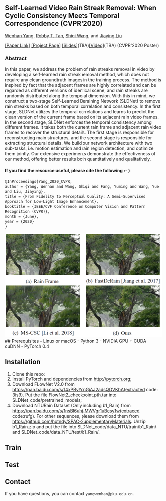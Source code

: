 ## Self-Learned Video Rain Streak Removal: When Cyclic Consistency Meets Temporal Correspondence (CVPR'2020)

[Wenhan Yang](https://flyywh.github.io/index.html), [Robby T. Tan](https://tanrobby.github.io/pub.html), [Shiqi Wang](https://www.cs.cityu.edu.hk/~shiqwang/), and [Jiaying Liu](http://www.icst.pku.edu.cn/struct/people/liujiaying.html) 

[[Paper Link]](http://openaccess.thecvf.com/content_CVPR_2020/papers/Yang_Self-Learning_Video_Rain_Streak_Removal_When_Cyclic_Consistency_Meets_Temporal_CVPR_2020_paper.pdf) [[Project Page]](https://github.com/flyywh/CVPR-2020-Self-Rain-Removal) [[Slides]]()(TBA)[[Video]]()(TBA) (CVPR'2020 Poster)

### Abstract

In this paper, we address the problem of rain streaks removal in video by developing a self-learned rain streak removal method, which does not require any clean groundtruth images in the training process. The method is inspired by fact that the adjacent frames are highly correlated and can be regarded as different versions of identical scene, and rain streaks are randomly distributed along the temporal dimension. With this in mind, we construct a two-stage Self-Learned Deraining Network (SLDNet) to remove rain streaks based on both temporal correlation and consistency. In the first stage, SLDNet utilizes the temporal correlations and learns to predict the clean version of the current frame based on its adjacent rain video frames. In the second stage, SLDNet enforces the temporal consistency among different frames. It takes both the current rain frame and adjacent rain video frames to recover the structural details. The first stage is responsible for reconstructing main structures, and the second stage is responsible for extracting structural details. We build our network architecture with two sub-tasks, i.e. motion estimation and rain region detection, and optimize them jointly. Our extensive experiments demonstrate the effectiveness of our method, offering better results both quantitatively and qualitatively.

#### If you find the resource useful, please cite the following :- )

```
@InProceedings{Yang_2020_CVPR,
author = {Yang, Wenhan and Wang, Shiqi and Fang, Yuming and Wang, Yue and Liu, Jiaying},
title = {From Fidelity to Perceptual Quality: A Semi-Supervised Approach for Low-Light Image Enhancement},
booktitle = {IEEE/CVF Conference on Computer Vision and Pattern Recognition (CVPR)},
month = {June},
year = {2020}
}
```
<img src="teaser/teaser_SLDNet.png" > 
## Prerequisites
- Linux or macOS
- Python 3
- NVIDIA GPU + CUDA cuDNN
- PyTorch 0.4

## Installation
1. Clone this repo;
2. Install PyTorch and dependencies from http://pytorch.org;
3. Download FLowNet V2.0 from https://pan.baidu.com/s/14xPBvYcnGjAJ2adsQOVKhA(extracted code: 3is9). 
   Put the file FlowNet2_checkpoint.pth.tar into SLDNet_code/pretrained_models;
4. Download NTURain Dataset (Only including b1_Rain) from https://pan.baidu.com/s/1nsBl6uhj-MWVgr1uBcsy1w(extraced code:rufg). 
   For other sequences, please download them from https://github.com/hotndy/SPAC-SupplementaryMaterials. 
   Unzip b1_Rain.zip and put the file into SLDNet_code/data_NTU/train/b1_Rain/ and SLDNet_code/data_NTU/test/b1_Rain/.

## Train

## Test

## Contact

If you have questions, you can contact `yangwenhan@pku.edu.cn`.
